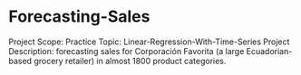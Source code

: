 # Forecasting-Sales
Project Scope: Practice Topic: Linear-Regression-With-Time-Series  Project Description: forecasting sales for Corporación Favorita (a large Ecuadorian-based grocery retailer) in almost 1800 product categories.

